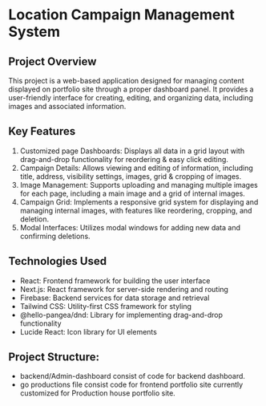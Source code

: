 # Location Campaign Management System

## Project Overview

This project is a web-based application designed for managing content displayed on portfolio site through a proper dashboard panel. It provides a user-friendly interface for creating, editing, and organizing data, including images and associated information.

## Key Features

1. Customized page Dashboards: Displays all data in a grid layout with drag-and-drop functionality for reordering & easy click editing.
2. Campaign Details: Allows viewing and editing of information, including title, address, visibility settings, images, grid & cropping of images.
3. Image Management: Supports uploading and managing multiple images for each page, including a main image and a grid of internal images.
4. Campaign Grid: Implements a responsive grid system for displaying and managing internal images, with features like reordering, cropping, and deletion.
5. Modal Interfaces: Utilizes modal windows for adding new data and confirming deletions.

## Technologies Used

- React: Frontend framework for building the user interface
- Next.js: React framework for server-side rendering and routing
- Firebase: Backend services for data storage and retrieval
- Tailwind CSS: Utility-first CSS framework for styling
- @hello-pangea/dnd: Library for implementing drag-and-drop functionality
- Lucide React: Icon library for UI elements


## Project Structure:
- backend/Admin-dashboard consist of code for backend dashboard.
- go productions file consist code for frontend portfolio site currently customized for Production house portfolio site.
